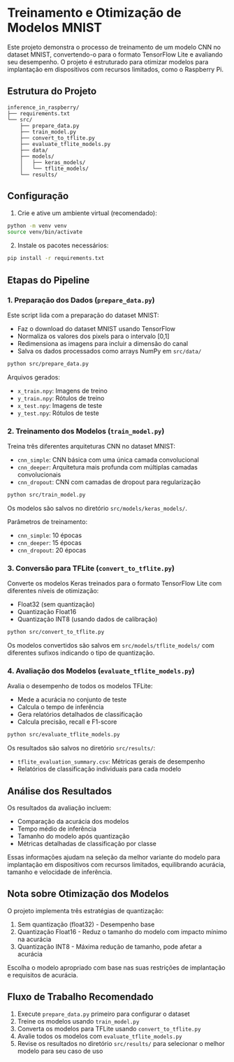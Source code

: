 # Treinamento e Otimização de Modelos MNIST

Este projeto demonstra o processo de treinamento de um modelo CNN no dataset MNIST, convertendo-o para o formato TensorFlow Lite e avaliando seu desempenho. O projeto é estruturado para otimizar modelos para implantação em dispositivos com recursos limitados, como o Raspberry Pi.

## Estrutura do Projeto

```
inference_in_raspberry/
├── requirements.txt
└── src/
    ├── prepare_data.py
    ├── train_model.py
    ├── convert_to_tflite.py
    ├── evaluate_tflite_models.py
    ├── data/           
    ├── models/        
    │   ├── keras_models/
    │   └── tflite_models/
    └── results/       
```

## Configuração

1. Crie e ative um ambiente virtual (recomendado):
```bash
python -m venv venv
source venv/bin/activate
```

2. Instale os pacotes necessários:
```bash
pip install -r requirements.txt
```

## Etapas do Pipeline

### 1. Preparação dos Dados (`prepare_data.py`)

Este script lida com a preparação do dataset MNIST:
- Faz o download do dataset MNIST usando TensorFlow
- Normaliza os valores dos pixels para o intervalo [0,1]
- Redimensiona as imagens para incluir a dimensão do canal
- Salva os dados processados como arrays NumPy em `src/data/`

```bash
python src/prepare_data.py
```

Arquivos gerados:
- `x_train.npy`: Imagens de treino
- `y_train.npy`: Rótulos de treino
- `x_test.npy`: Imagens de teste
- `y_test.npy`: Rótulos de teste

### 2. Treinamento dos Modelos (`train_model.py`)

Treina três diferentes arquiteturas CNN no dataset MNIST:
- `cnn_simple`: CNN básica com uma única camada convolucional
- `cnn_deeper`: Arquitetura mais profunda com múltiplas camadas convolucionais
- `cnn_dropout`: CNN com camadas de dropout para regularização

```bash
python src/train_model.py
```

Os modelos são salvos no diretório `src/models/keras_models/`.

Parâmetros de treinamento:
- `cnn_simple`: 10 épocas
- `cnn_deeper`: 15 épocas
- `cnn_dropout`: 20 épocas

### 3. Conversão para TFLite (`convert_to_tflite.py`)

Converte os modelos Keras treinados para o formato TensorFlow Lite com diferentes níveis de otimização:
- Float32 (sem quantização)
- Quantização Float16
- Quantização INT8 (usando dados de calibração)

```bash
python src/convert_to_tflite.py
```

Os modelos convertidos são salvos em `src/models/tflite_models/` com diferentes sufixos indicando o tipo de quantização.

### 4. Avaliação dos Modelos (`evaluate_tflite_models.py`)

Avalia o desempenho de todos os modelos TFLite:
- Mede a acurácia no conjunto de teste
- Calcula o tempo de inferência
- Gera relatórios detalhados de classificação
- Calcula precisão, recall e F1-score

```bash
python src/evaluate_tflite_models.py
```

Os resultados são salvos no diretório `src/results/`:
- `tflite_evaluation_summary.csv`: Métricas gerais de desempenho
- Relatórios de classificação individuais para cada modelo

## Análise dos Resultados

Os resultados da avaliação incluem:
- Comparação da acurácia dos modelos
- Tempo médio de inferência
- Tamanho do modelo após quantização
- Métricas detalhadas de classificação por classe

Essas informações ajudam na seleção da melhor variante do modelo para implantação em dispositivos com recursos limitados, equilibrando acurácia, tamanho e velocidade de inferência.

## Nota sobre Otimização dos Modelos

O projeto implementa três estratégias de quantização:
1. Sem quantização (float32) - Desempenho base
2. Quantização Float16 - Reduz o tamanho do modelo com impacto mínimo na acurácia
3. Quantização INT8 - Máxima redução de tamanho, pode afetar a acurácia

Escolha o modelo apropriado com base nas suas restrições de implantação e requisitos de acurácia.

## Fluxo de Trabalho Recomendado

1. Execute `prepare_data.py` primeiro para configurar o dataset
2. Treine os modelos usando `train_model.py`
3. Converta os modelos para TFLite usando `convert_to_tflite.py`
4. Avalie todos os modelos com `evaluate_tflite_models.py`
5. Revise os resultados no diretório `src/results/` para selecionar o melhor modelo para seu caso de uso
